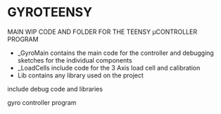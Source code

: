 # GYROTEENSY

MAIN WIP CODE AND FOLDER FOR THE TEENSY µCONTROLLER PROGRAM

- _GyroMain contains the main code for the controller and debugging sketches for the individual components
- _LoadCells include code for the 3 Axis load cell and calibration
- Lib contains any library used on the project

 

include debug code and libraries

gyro controller program 